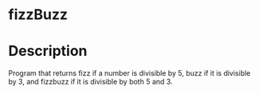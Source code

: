 # fizzBuzz

# Description
Program that returns fizz if a number is divisible by 5, buzz if it is divisible by 3, and fizzbuzz if it is divisible by both 5 and 3.



